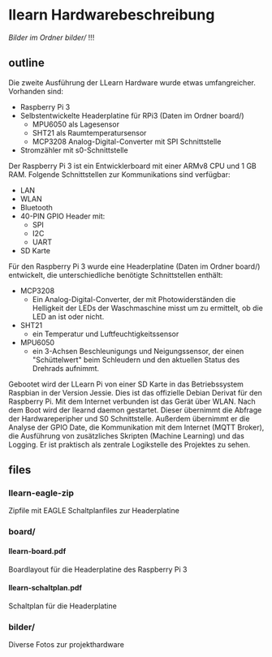 # llearn Hardwarebeschreibung

*Bilder im Ordner bilder/* !!!

## outline
Die zweite Ausführung der LLearn Hardware wurde etwas umfangreicher. Vorhanden sind:
* Raspberry Pi 3
* Selbstentwickelte Headerplatine für RPi3 (Daten im Ordner board/)
    * MPU6050 als Lagesensor
    * SHT21 als Raumtemperatursensor
    * MCP3208 Analog-Digital-Converter mit SPI Schnittstelle
* Stromzähler mit s0-Schnittstelle

Der Raspberry Pi 3 ist ein Entwicklerboard mit einer ARMv8 CPU und 1 GB RAM. Folgende
Schnittstellen zur Kommunikations sind verfügbar:
* LAN
* WLAN
* Bluetooth
* 40-PIN GPIO Header mit:
    * SPI
    * I2C
    * UART
* SD Karte

Für den Raspberry Pi 3 wurde eine Headerplatine (Daten im Ordner board/) entwickelt,
die unterschiedliche benötigte Schnittstellen enthält:
* MCP3208
    * Ein Analog-Digital-Converter, der mit Photowiderständen die Helligkeit der
    LEDs der Waschmaschine misst um zu ermittelt, ob die LED an ist oder nicht.
* SHT21
    * ein Temperatur und Luftfeuchtigkeitssensor
* MPU6050
    * ein 3-Achsen Beschleunigungs und Neigungssensor, der einen "Schüttelwert"
    beim Schleudern und den aktuellen Status des Drehrads aufnimmt.

Gebootet wird der LLearn Pi von einer SD Karte in das Betriebssystem Raspbian
in der Version Jessie. Dies ist das offizielle Debian Derivat für den Raspberry Pi.
Mit dem Internet verbunden ist das Gerät über WLAN. Nach dem Boot wird der llearnd
daemon gestartet. Dieser übernimmt die Abfrage der Hardwareperipher und S0 Schnittstelle.
Außerdem übernimmt er die Analyse der GPIO Date, die Kommunikation mit dem Internet (MQTT
Broker), die Ausführung von zusätzliches Skripten (Machine Learning) und das Logging.
Er ist praktisch als zentrale Logikstelle des Projektes zu sehen.

## files
### llearn-eagle-zip
Zipfile mit EAGLE Schaltplanfiles zur Headerplatine
### board/
#### llearn-board.pdf
Boardlayout für die Headerplatine des Raspberry Pi 3
#### llearn-schaltplan.pdf
Schaltplan für die Headerplatine

### bilder/
Diverse Fotos zur projekthardware

